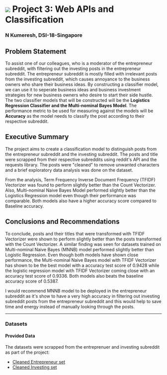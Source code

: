 # ![](https://ga-dash.s3.amazonaws.com/production/assets/logo-9f88ae6c9c3871690e33280fcf557f33.png) Project 3: Web APIs and Classification

### N Kumeresh, DSI-18-Singapore

## Problem Statement

To assist one of our colleagues, who is a moderator of the entrepreneur subreddit, with filtering out the investing posts in the entrepreneur subreddit.
The entrepreneur subreddit is mostly filled with irrelevant posts from the investing subreddit, which causes annoyance to the business owners who share their business ideas. By constructing a classifier model, we can use it to seperate business ideas and business investment strategies for new business owners who desire to start their side hustle. The two classifier models that will be constructed will be the **Logistics Regression Classifier and the Multi-nominal Bayes Model**. The performance metric to be used for measuring against the models will be **Accuracy** as the model needs to classify the post according to their respective subreddit.

## Executive Summary

The project aims to create a classification model to distinguish posts from the entrepreneur subreddit and the investing subreddit. The posts and title were scrapped from their respective subreddits using reddit's API and the requests library. The posts were "cleaned" to remove unwanted characters and a brief exploratory data analysis was done on the dataset. 

From the analysis, Term Frequency Inverse Document Frequency (TFIDF) Vectorizer was found to perform slightly better than the Count Vectorizer. Also, Multi-nominal Naive Bayes Model performed slightly better than the Logistics Regression model even though their performance was comparable. Both models also have a higher accuracy score compared to Baseline accuracy.


## Conclusions and Recommendations

To conclude, posts and their titles that were transformed with TFIDF Vectorizer were shown to perform slightly better than the posts transformed with the Count Vectorizer. A similar finding was seen for datasets trained on Multi-nominal Naive Bayes (MNNB) model performed slightly better than Logistic Regression. 
Even though both models have shown close performance, the Multi-nominal Naive Bayes model with TFIDF Vectorizer has shown to be the best model with a accuracy test score of 0.9428 while the logistic regression model with TFIDF Vectorizer coming close with an accuracy test score of 0.9336. Both models also beats the baseline accuracy score of 0.5387.

I would recommend MNNB model to be deployed in the entrepreneur subreddit as it's show to have a very high accuracy in filtering out investing subreddit posts from the entrepreneur subreddit and this would help to save time and energy instead of manually looking through the posts.

---

### Datasets

#### Provided Data

The datasets were scrapped from the entreprenuer and investing subreddit as part of the project:

- [Cleaned Entrepreneur set](./datasets/cleaned_entre_df.csv)
- [Cleaned Investing set](./data/cleaned_invest_df.csv)